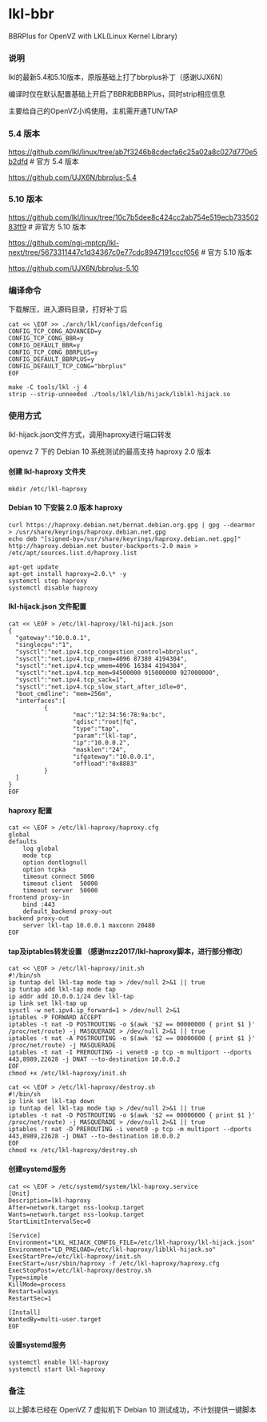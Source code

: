 # lkl-bbr
BBRPlus for OpenVZ with LKL(Linux Kernel Library)

### 说明
lkl的最新5.4和5.10版本，原版基础上打了bbrplus补丁（感谢UJX6N）

编译时仅在默认配置基础上开启了BBR和BBRPlus，同时strip相应信息

主要给自己的OpenVZ小鸡使用，主机需开通TUN/TAP

### 5.4 版本
https://github.com/lkl/linux/tree/ab7f3246b8cdecfa6c25a02a8c027d770e5b2dfd      # 官方 5.4 版本

https://github.com/UJX6N/bbrplus-5.4

### 5.10 版本
https://github.com/lkl/linux/tree/10c7b5dee8c424cc2ab754e519ecb73350283ff9        # 非官方 5.10 版本

https://github.com/ngi-mptcp/lkl-next/tree/5673311447c1d34367c0e77cdc8947191cccf056     # 官方 5.10 版本

https://github.com/UJX6N/bbrplus-5.10


### 编译命令
下载解压，进入源码目录，打好补丁后

```
cat << \EOF >> ./arch/lkl/configs/defconfig
CONFIG_TCP_CONG_ADVANCED=y
CONFIG_TCP_CONG_BBR=y
CONFIG_DEFAULT_BBR=y
CONFIG_TCP_CONG_BBRPLUS=y
CONFIG_DEFAULT_BBRPLUS=y
CONFIG_DEFAULT_TCP_CONG="bbrplus"
EOF
```

```
make -C tools/lkl -j 4
strip --strip-unneeded ./tools/lkl/lib/hijack/liblkl-hijack.so
```

### 使用方式
lkl-hijack.json文件方式，调用haproxy进行端口转发

openvz 7 下的 Debian 10 系统测试的最高支持 haproxy 2.0 版本

#### 创建 lkl-haproxy 文件夹
```
mkdir /etc/lkl-haproxy
```

#### Debian 10 下安装 2.0 版本 haproxy
```
curl https://haproxy.debian.net/bernat.debian.org.gpg | gpg --dearmor > /usr/share/keyrings/haproxy.debian.net.gpg
echo deb "[signed-by=/usr/share/keyrings/haproxy.debian.net.gpg]" http://haproxy.debian.net buster-backports-2.0 main > /etc/apt/sources.list.d/haproxy.list

apt-get update
apt-get install haproxy=2.0.\* -y
systemctl stop haproxy
systemctl disable haproxy
```

#### lkl-hijack.json 文件配置
```
cat << \EOF > /etc/lkl-haproxy/lkl-hijack.json
{
  "gateway":"10.0.0.1",
  "singlecpu":"1",
  "sysctl":"net.ipv4.tcp_congestion_control=bbrplus",
  "sysctl":"net.ipv4.tcp_rmem=4096 87380 4194304",
  "sysctl":"net.ipv4.tcp_wmem=4096 16384 4194304",
  "sysctl":"net.ipv4.tcp_mem=94500000 915000000 927000000",
  "sysctl":"net.ipv4.tcp_sack=1",
  "sysctl":"net.ipv4.tcp_slow_start_after_idle=0",
  "boot_cmdline": "mem=256m",
  "interfaces":[
          {
                  "mac":"12:34:56:78:9a:bc",
                  "qdisc":"root|fq",
                  "type":"tap",
                  "param":"lkl-tap",
                  "ip":"10.0.0.2",
                  "masklen":"24",
                  "ifgateway":"10.0.0.1",
                  "offload":"0x8883"
          }
  ]
}
EOF
```

#### haproxy 配置
```
cat << \EOF > /etc/lkl-haproxy/haproxy.cfg
global
defaults
    log global
    mode tcp
    option dontlognull
    option tcpka
    timeout connect 5000
    timeout client  50000
    timeout server  50000
frontend proxy-in
    bind :443
    default_backend proxy-out
backend proxy-out
    server lkl-tap 10.0.0.1 maxconn 20480
EOF
```

#### tap及iptables转发设置 （感谢mzz2017/lkl-haproxy脚本，进行部分修改）
```
cat << \EOF > /etc/lkl-haproxy/init.sh
#!/bin/sh
ip tuntap del lkl-tap mode tap > /dev/null 2>&1 || true
ip tuntap add lkl-tap mode tap
ip addr add 10.0.0.1/24 dev lkl-tap
ip link set lkl-tap up
sysctl -w net.ipv4.ip_forward=1 > /dev/null 2>&1 
iptables -P FORWARD ACCEPT
iptables -t nat -D POSTROUTING -o $(awk '$2 == 00000000 { print $1 }' /proc/net/route) -j MASQUERADE > /dev/null 2>&1 || true
iptables -t nat -A POSTROUTING -o $(awk '$2 == 00000000 { print $1 }' /proc/net/route) -j MASQUERADE
iptables -t nat -I PREROUTING -i venet0 -p tcp -m multiport --dports 443,8989,22628 -j DNAT --to-destination 10.0.0.2
EOF
chmod +x /etc/lkl-haproxy/init.sh

cat << \EOF > /etc/lkl-haproxy/destroy.sh
#!/bin/sh
ip link set lkl-tap down
ip tuntap del lkl-tap mode tap > /dev/null 2>&1 || true
iptables -t nat -D POSTROUTING -o $(awk '$2 == 00000000 { print $1 }' /proc/net/route) -j MASQUERADE > /dev/null 2>&1 || true
iptables -t nat -D PREROUTING -i venet0 -p tcp -m multiport --dports 443,8989,22628 -j DNAT --to-destination 10.0.0.2
EOF
chmod +x /etc/lkl-haproxy/destroy.sh
```

#### 创建systemd服务
```
cat << \EOF > /etc/systemd/system/lkl-haproxy.service
[Unit]
Description=lkl-haproxy
After=network.target nss-lookup.target
Wants=network.target nss-lookup.target
StartLimitIntervalSec=0

[Service]
Environment="LKL_HIJACK_CONFIG_FILE=/etc/lkl-haproxy/lkl-hijack.json"
Environment="LD_PRELOAD=/etc/lkl-haproxy/liblkl-hijack.so"
ExecStartPre=/etc/lkl-haproxy/init.sh
ExecStart=/usr/sbin/haproxy -f /etc/lkl-haproxy/haproxy.cfg
ExecStopPost=/etc/lkl-haproxy/destroy.sh
Type=simple
KillMode=process
Restart=always
RestartSec=1

[Install]
WantedBy=multi-user.target
EOF
```

#### 设置systemd服务
```
systemctl enable lkl-haproxy
systemctl start lkl-haproxy
```

### 备注
以上脚本已经在 OpenVZ 7 虚拟机下 Debian 10 测试成功，不计划提供一键脚本
